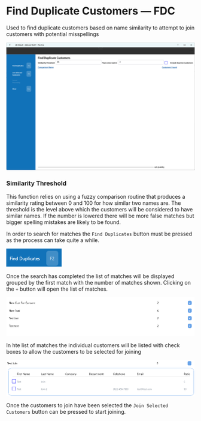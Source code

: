 # Find Duplicate Customers — FDC

Used to find duplicate customers based on name similarity to attempt to join customers with potential misspellings

![image.png](/.attachments/Documentation/FindDuplicateCustomers01.png)

### Similarity Threshold

This function relies on using a fuzzy comparison routine that produces a similarity rating between 0 and 100 for how similar two names are. The threshold is the level above which the customers will be considered to have similar names. If the number is lowered there will be more false matches but bigger spelling mistakes are likely to be found.

In order to search for matches the `Find Duplicates` button must be pressed as the process can take quite a while.

![image.png](/.attachments/Documentation/FindDuplicateCustomers02.png)

Once the search has completed the list of matches will be displayed grouped by the first match with the number of matches shown. Clicking on the `+` button will open the list of matches.

![image.png](/.attachments/Documentation/FindDuplicateCustomers03.png)

In hte list of matches the individual customers will be listed with check boxes to allow the customers to be selected for joining

![image.png](/.attachments/Documentation/FindDuplicateCustomers04.png)

Once the customers to join have been selected the `Join Selected Customers` button can be pressed to start joining.